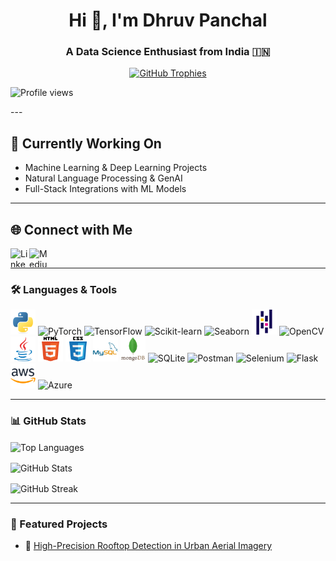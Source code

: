 <h1 align="center">Hi 👋, I'm Dhruv Panchal</h1>
<h3 align="center">A Data Science Enthusiast from India 🇮🇳</h3>

<!-- GitHub Trophies -->
<p align="center">
  <a href="https://github.com/ryo-ma/github-profile-trophy">
    <img src="https://github-profile-trophy.vercel.app/?username=panchaldhruv27223&theme=gruvbox&no-frame=true&row=1&column=6" alt="GitHub Trophies" />
  </a>
</p>

<!-- Profile Views -->
<p align="left">
  <img src="https://komarev.com/ghpvc/?username=panchaldhruv27223&label=Profile%20views&color=0e75b6&style=flat" alt="Profile views" />
</p>
---

## 🔭 Currently Working On

- Machine Learning & Deep Learning Projects  
- Natural Language Processing & GenAI  
- Full-Stack Integrations with ML Models  

---

## 🌐 Connect with Me

<p>
  <a href="https://www.linkedin.com/in/dhruv-panchal-ab7135217/" target="_blank">
    <img align="left" src="https://raw.githubusercontent.com/rahuldkjain/github-profile-readme-generator/master/src/images/icons/Social/linked-in-alt.svg" alt="LinkedIn" height="30" width="30" />
  </a>
  <a href="https://dhruv-panchal.medium.com/" target="_blank"> <img align="left" src="https://raw.githubusercontent.com/rahuldkjain/github-profile-readme-generator/master/src/images/icons/Social/medium.svg" alt="Medium" height="30" width="30" /> </a>
  
</p>

<br/>

---

### 🛠️ Languages & Tools

<p align="left">
  <img src="https://raw.githubusercontent.com/devicons/devicon/master/icons/python/python-original.svg" alt="Python" width="40" height="40"/>
  <img src="https://www.vectorlogo.zone/logos/pytorch/pytorch-icon.svg" alt="PyTorch" width="40" height="40"/>
  <img src="https://www.vectorlogo.zone/logos/tensorflow/tensorflow-icon.svg" alt="TensorFlow" width="40" height="40"/>
  <img src="https://upload.wikimedia.org/wikipedia/commons/0/05/Scikit_learn_logo_small.svg" alt="Scikit-learn" width="40" height="40"/>
  <img src="https://seaborn.pydata.org/_images/logo-mark-lightbg.svg" alt="Seaborn" width="40" height="40"/>
  <img src="https://raw.githubusercontent.com/devicons/devicon/master/icons/pandas/pandas-original.svg" alt="Pandas" width="40" height="40"/>
  <img src="https://www.vectorlogo.zone/logos/opencv/opencv-icon.svg" alt="OpenCV" width="40" height="40"/>
  <img src="https://raw.githubusercontent.com/devicons/devicon/master/icons/java/java-original.svg" alt="Java" width="40" height="40"/>
  <img src="https://raw.githubusercontent.com/devicons/devicon/master/icons/html5/html5-original-wordmark.svg" alt="HTML5" width="40" height="40"/>
  <img src="https://raw.githubusercontent.com/devicons/devicon/master/icons/css3/css3-original-wordmark.svg" alt="CSS3" width="40" height="40"/>
  <img src="https://raw.githubusercontent.com/devicons/devicon/master/icons/mysql/mysql-original-wordmark.svg" alt="MySQL" width="40" height="40"/>
  <img src="https://raw.githubusercontent.com/devicons/devicon/master/icons/mongodb/mongodb-original-wordmark.svg" alt="MongoDB" width="40" height="40"/>
  <img src="https://www.vectorlogo.zone/logos/sqlite/sqlite-icon.svg" alt="SQLite" width="40" height="40"/>
  <img src="https://www.vectorlogo.zone/logos/getpostman/getpostman-icon.svg" alt="Postman" width="40" height="40"/>
  <img src="https://raw.githubusercontent.com/detain/svg-logos/master/svg/selenium-logo.svg" alt="Selenium" width="40" height="40"/>
  <img src="https://www.vectorlogo.zone/logos/pocoo_flask/pocoo_flask-icon.svg" alt="Flask" width="40" height="40"/>
  <img src="https://raw.githubusercontent.com/devicons/devicon/master/icons/amazonwebservices/amazonwebservices-original-wordmark.svg" alt="AWS" width="40" height="40"/>
  <img src="https://www.vectorlogo.zone/logos/microsoft_azure/microsoft_azure-icon.svg" alt="Azure" width="40" height="40"/>
</p>

---

### 📊 GitHub Stats

<p>
  <img align="center" src="https://github-readme-stats.vercel.app/api/top-langs?username=panchaldhruv27223&show_icons=true&locale=en&layout=compact" alt="Top Languages" />
</p>

<p>
  <img align="center" src="https://github-readme-stats.vercel.app/api?username=panchaldhruv27223&show_icons=true&locale=en" alt="GitHub Stats" />
</p>

<p>
  <img align="center" src="https://github-readme-streak-stats.herokuapp.com/?user=panchaldhruv27223&" alt="GitHub Streak" />
</p>

---


### 🚀 Featured Projects
- 📌 [High-Precision Rooftop Detection in Urban Aerial Imagery](https://github.com/panchaldhruv27223/Solar_Rooftop_Detection)
  
<!--
### 🚀 Featured Projects
- 📌 [Project 1](https://github.com/yourrepo)
- 📌 [Project 2](https://github.com/yourrepo)

### 🎯 Learning Goals
- Transformers and LLM fine-tuning
- Advanced MLOps (CI/CD, Docker, Airflow)
- Quantum Machine Learning
-->

